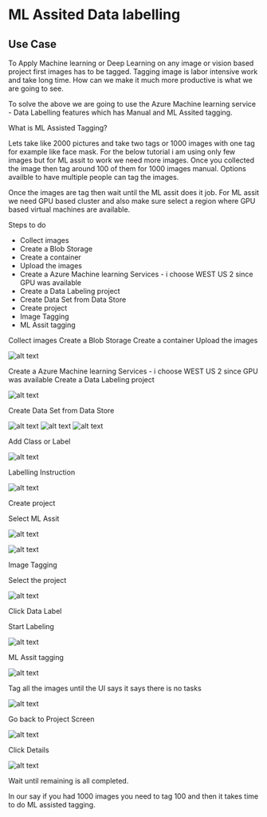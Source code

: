 # ML Assited Data labelling 

## Use Case

To Apply Machine learning or Deep Learning on any image or vision based project first images has to be tagged.
Tagging image is labor intensive work and take long time. How can we make it much more productive is what we are going to see.

To solve the above we are going to use the Azure Machine learning service - Data Labelling features which has Manual and ML Assited tagging. 

What is ML Assisted Tagging?

Lets take like 2000 pictures and take two tags or 1000 images with one tag for example like face mask. For the below tutorial i am using only few images but for ML assit to work we need more images. Once you collected the image then tag around 100 of them for 1000 images manual. Options availble to have multiple people can tag the images.

Once the images are tag then wait until the ML assit does it job. For ML assit we need GPU based cluster and also make sure select a region where GPU based virtual machines are available.

Steps to do

- Collect images
- Create a Blob Storage
- Create a container 
- Upload the images
- Create a Azure Machine learning Services - i choose WEST US 2 since GPU was available
- Create a Data Labeling project
- Create Data Set from Data Store
- Create project
- Image Tagging
- ML Assit tagging

Collect images 
Create a Blob Storage 
Create a container 
Upload the images 

![alt text](https://github.com/balakreshnan/AzureMLV2/blob/master/images/facemask1.jpg "Face mask")

Create a Azure Machine learning Services - i choose WEST US 2 since GPU was available 
Create a Data Labeling project 

![alt text](https://github.com/balakreshnan/AzureMLV2/blob/master/images/facemask1.jpg "Face mask")

Create Data Set from Data Store

![alt text](https://github.com/balakreshnan/AzureMLV2/blob/master/images/facemask2.jpg "Face mask")
![alt text](https://github.com/balakreshnan/AzureMLV2/blob/master/images/facemask3.jpg "Face mask")
![alt text](https://github.com/balakreshnan/AzureMLV2/blob/master/images/facemask4.jpg "Face mask")

Add Class or Label

![alt text](https://github.com/balakreshnan/AzureMLV2/blob/master/images/facemask5.jpg "Face mask")

Labelling Instruction

![alt text](https://github.com/balakreshnan/AzureMLV2/blob/master/images/facemask6.jpg "Face mask")

Create project

Select ML Assit

![alt text](https://github.com/balakreshnan/AzureMLV2/blob/master/images/facemask7.jpg "Face mask")

![alt text](https://github.com/balakreshnan/AzureMLV2/blob/master/images/facemask8.jpg "Face mask")

Image Tagging

Select the project

![alt text](https://github.com/balakreshnan/AzureMLV2/blob/master/images/facemask9.jpg "Face mask")

Click Data Label

Start Labeling

![alt text](https://github.com/balakreshnan/AzureMLV2/blob/master/images/facemask10.jpg "Face mask")

ML Assit tagging

![alt text](https://github.com/balakreshnan/AzureMLV2/blob/master/images/facemask11.jpg "Face mask")

Tag all the images until the UI says it says there is no tasks

![alt text](https://github.com/balakreshnan/AzureMLV2/blob/master/images/facemask12.jpg "Face mask")

Go back to Project Screen

![alt text](https://github.com/balakreshnan/AzureMLV2/blob/master/images/facemask13.jpg "Face mask")

Click Details

![alt text](https://github.com/balakreshnan/AzureMLV2/blob/master/images/facemask14.jpg "Face mask")

Wait until remaining is all completed. 

In our say if you had 1000 images you need to tag 100 and then it takes time to do ML assisted tagging.